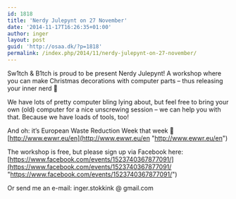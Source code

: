 ```yaml
---
id: 1818
title: 'Nerdy Julepynt on 27 November'
date: '2014-11-17T16:26:35+01:00'
author: inger
layout: post
guid: 'http://osaa.dk/?p=1818'
permalink: /index.php/2014/11/nerdy-julepynt-on-27-november/
---
```


Sw1tch &amp; B1tch is proud to be present Nerdy Julepynt! A workshop where you can make Christmas decorations with computer parts – thus releasing your inner nerd 🙂

We have lots of pretty computer bling lying about, but feel free to bring your own (old) computer for a nice unscrewing session – we can help you with that. Because we have loads of tools, too!

And oh: it’s European Waste Reduction Week that week 🙂 [http://www.ewwr.eu/en](http://www.ewwr.eu/en "http://www.ewwr.eu/en")

The workshop is free, but please sign up via Facebook here: [https://www.facebook.com/events/1523740367877091/](https://www.facebook.com/events/1523740367877091/ "https://www.facebook.com/events/1523740367877091/")

Or send me an e-mail: inger.stokkink @ gmail.com